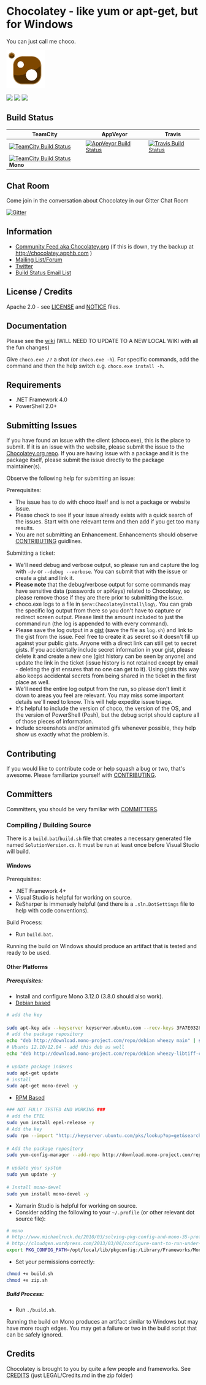 # Chocolatey - like yum or apt-get, but for Windows
You can just call me choco.

![Chocolatey Logo](https://github.com/chocolatey/chocolatey/raw/master/docs/logo/chocolateyicon.gif "Chocolatey")

[![](http://img.shields.io/chocolatey/dt/chocolatey.svg)](https://chocolatey.org/packages/chocolatey) [![](http://img.shields.io/chocolatey/v/chocolatey.svg)](https://chocolatey.org/packages/chocolatey) [![](http://img.shields.io/gittip/Chocolatey.svg)](https://www.gittip.com/Chocolatey/)

## Build Status

TeamCity  | AppVeyor | Travis
------------- | ------------- | -------------
[![TeamCity Build Status](http://img.shields.io/teamcity/codebetter/bt429.svg)](http://teamcity.codebetter.com/viewType.html?buildTypeId=bt429) | [![AppVeyor Build Status](https://ci.appveyor.com/api/projects/status/jfxywa3xuwowt20w/branch/master?svg=true)](https://ci.appveyor.com/project/ferventcoder/choco/branch/master) | [![Travis Build Status](https://travis-ci.org/chocolatey/choco.svg?branch=master)](https://travis-ci.org/chocolatey/choco)
[![TeamCity Build Status](http://img.shields.io/teamcity/codebetter/bt411.svg)](http://teamcity.codebetter.com/viewType.html?buildTypeId=bt411) **Mono** |  | 

## Chat Room

Come join in the conversation about Chocolatey in our Gitter Chat Room

[![Gitter](https://badges.gitter.im/Join%20Chat.svg)](https://gitter.im/chocolatey/choco?utm_source=badge&utm_medium=badge&utm_campaign=pr-badge&utm_content=badge)

## Information

 * [Community Feed aka Chocolatey.org](https://chocolatey.org) (if this is down, try the backup at http://chocolatey.apphb.com )
 * [Mailing List/Forum](http://groups.google.com/group/chocolatey)
 * [Twitter](https://twitter.com/chocolateynuget)
 * [Build Status Email List](http://groups.google.com/group/chocolatey-build-status)

## License / Credits
Apache 2.0 - see [LICENSE](https://github.com/chocolatey/choco/blob/master/LICENSE) and [NOTICE](https://github.com/chocolatey/choco/blob/master/NOTICE) files.

## Documentation
Please see the [wiki](https://github.com/chocolatey/chocolatey/wiki) (WILL NEED TO UPDATE TO A NEW LOCAL WIKI with all the fun changes)

Give `choco.exe /?` a shot (or `choco.exe -h`). For specific commands, add the command and then the help switch e.g. `choco.exe install -h`.

## Requirements
* .NET Framework 4.0
* PowerShell 2.0+

## Submitting Issues

If you have found an issue with the client (choco.exe), this is the place to submit. If it is an issue with the website, please submit the issue to the [Chocolatey.org repo](https://github.com/chocolatey/chocolatey.org). If you are having issue with a package and it is the package itself, please submit the issue directly to the package maintainer(s).

Observe the following help for submitting an issue:

Prerequisites:

 * The issue has to do with choco itself and is not a package or website issue.
 * Please check to see if your issue already exists with a quick search of the issues. Start with one relevant term and then add if you get too many results.
 * You are not submitting an Enhancement. Enhancements should observe [CONTRIBUTING](https://github.com/chocolatey/choco/blob/master/CONTRIBUTING.md) guidlines.

Submitting a ticket:

 * We'll need debug and verbose output, so please run and capture the log with `-dv` or `--debug --verbose`. You can submit that with the issue or create a gist and link it.
 * **Please note** that the debug/verbose output for some commands may have sensitive data (passwords or apiKeys) related to Chocolatey, so please remove those if they are there prior to submitting the issue.
 * choco.exe logs to a file in `$env:ChocolateyInstall\log\`. You can grab the specific log output from there so you don't have to capture or redirect screen output. Please limit the amount included to just the command run (the log is appended to with every command).
 * Please save the log output in a [gist](https://gist.github.com) (save the file as `log.sh`) and link to the gist from the issue. Feel free to create it as secret so it doesn't fill up against your public gists. Anyone with a direct link can still get to secret gists. If you accidentally include secret information in your gist, please delete it and create a new one (gist history can be seen by anyone) and update the link in the ticket (issue history is not retained except by email - deleting the gist ensures that no one can get to it). Using gists this way also keeps accidental secrets from being shared in the ticket in the first place as well.
 * We'll need the entire log output from the run, so please don't limit it down to areas you feel are relevant. You may miss some important details we'll need to know. This will help expedite issue triage.
 * It's helpful to include the version of choco, the version of the OS, and the version of PowerShell (Posh), but the debug script should capture all of those pieces of information.
 * Include screenshots and/or animated gifs whenever possible, they help show us exactly what the problem is.

## Contributing

If you would like to contribute code or help squash a bug or two, that's awesome. Please familiarize yourself with [CONTRIBUTING](https://github.com/chocolatey/choco/blob/master/CONTRIBUTING.md).

## Committers

Committers, you should be very familiar with [COMMITTERS](https://github.com/chocolatey/choco/blob/master/COMMITTERS.md).

### Compiling / Building Source

There is a `build.bat`/`build.sh` file that creates a necessary generated file named `SolutionVersion.cs`. It must be run at least once before Visual Studio will build.

#### Windows

Prerequisites:

 * .NET Framework 4+
 * Visual Studio is helpful for working on source.
 * ReSharper is immensely helpful (and there is a `.sln.DotSettings` file to help with code conventions).

Build Process:

 * Run `build.bat`.

Running the build on Windows should produce an artifact that is tested and ready to be used.

#### Other Platforms

##### Prerequisites:

 * Install and configure Mono 3.12.0 (3.8.0 should also work).
  * [Debian based](http://www.mono-project.com/docs/getting-started/install/linux/#debian-ubuntu-and-derivatives)

```sh
# add the key

sudo apt-key adv --keyserver keyserver.ubuntu.com --recv-keys 3FA7E0328081BFF6A14DA29AA6A19B38D3D831EF
# add the package repository
echo "deb http://download.mono-project.com/repo/debian wheezy main" | sudo tee /etc/apt/sources.list.d/mono-xamarin.list
# Ubuntu 12.10/12.04 - add this deb as well
echo "deb http://download.mono-project.com/repo/debian wheezy-libtiff-compat main" | sudo tee -a /etc/apt/sources.list.d/mono-xamarin.list

# update package indexes
sudo apt-get update
# install
sudo apt-get mono-devel -y
```

  * [RPM Based](http://www.mono-project.com/docs/getting-started/install/linux/#centos-fedora-and-derivatives)

```sh
### NOT FULLY TESTED AND WORKING ###
# add the EPEL
sudo yum install epel-release -y
# Add the key
sudo rpm --import "http://keyserver.ubuntu.com/pks/lookup?op=get&search=0x3FA7E0328081BFF6A14DA29AA6A19B38D3D831EF"

# Add the package repository
sudo yum-config-manager --add-repo http://download.mono-project.com/repo/centos/

# update your system
sudo yum update -y

# Install mono-devel
sudo yum install mono-devel -y


```

 * Xamarin Studio is helpful for working on source.
 * Consider adding the following to your `~/.profile` (or other relevant dot source file):

```sh
# mono
# http://www.michaelruck.de/2010/03/solving-pkg-config-and-mono-35-profile.html
# http://cloudgen.wordpress.com/2013/03/06/configure-nant-to-run-under-mono-3-06-beta-for-mac-osx/
export PKG_CONFIG_PATH=/opt/local/lib/pkgconfig:/Library/Frameworks/Mono.framework/Versions/Current/lib/pkgconfig:$PKG_CONFIG_PATH
```

 * Set your permissions correctly:

```sh
chmod +x build.sh
chmod +x zip.sh
```

##### Build Process:

 * Run `./build.sh`.

Running the build on Mono produces an artifact similar to Windows but may have more rough edges. You may get a failure or two in the build script that can be safely ignored.

## Credits

Chocolatey is brought to you by quite a few people and frameworks. See [CREDITS](https://github.com/chocolatey/choco/blob/master/docs/legal/CREDITS.md) (just LEGAL/Credits.md in the zip folder)
